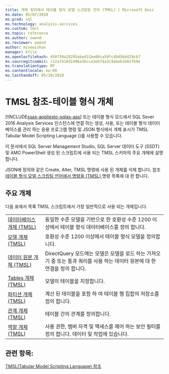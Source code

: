```yaml
---
title: 개체 정의에서 테이블 형식 모델 스크립팅 언어 (TMSL) | Microsoft Docs
ms.date: 05/07/2018
ms.prod: sql
ms.technology: analysis-services
ms.custom: tmsl
ms.topic: reference
ms.author: owend
ms.reviewer: owend
author: minewiskan
manager: kfile
ms.openlocfilehash: 458f39a28295abe431be00ca59fc49d56dd29cb7
ms.sourcegitcommit: c12a7416d1996a3bcce3ebf4a3c9abe61b02fb9e
ms.translationtype: MT
ms.contentlocale: ko-KR
ms.lasthandoff: 05/10/2018
---
```

# <a name="tmsl-reference---tabular-objects"></a>TMSL 참조-테이블 형식 개체
[!INCLUDE[ssas-appliesto-sqlas-aas](../../includes/ssas-appliesto-sqlas-aas.md)]
  또는 테이블 형식 모드에서 SQL Sever 2016 Analysis Services 인스턴스에 연결 하는 생성, 사용, 또는 테이블 형식 데이터베이스를 관리 하는 응용 프로그램 명령 및 JSON 형식에서 개체 표시가 TMSL Tabular Model Scripting Language ()를 사용할 수 있습니다.  
  
 이 문서에서 SQL Server Management Studio, SQL Server 데이터 도구 (SSDT) 및 AMO PowerShell 생성 된 스크립트에 사용 되는 TMSL 스키마의 주요 개체에 설명 합니다.  
  
 JSON에 정의와 같은 Create, Alter, TMSL 명령에 사용 된 개체를 삭제 합니다. 참조 [테이블 형식 모델 스크립팅 언어에서 명령을 &#40;TMSL&#41; ](../../analysis-services/tabular-models-scripting-language-commands/tmsl-reference-commands.md) 명령 목록에 대 한 합니다.  
  
## <a name="main-objects"></a>주요 개체  
 다음 표에서 목록 TMSL 스크립트에서 가장 일반적으로 사용 되는 개체입니다.  
  
|||  
|-|-|  
|[데이터베이스 개체 &#40;TMSL&#41;](../../analysis-services/tabular-models-scripting-language-objects/database-object-tmsl.md)|동일한 수준 모델을 기반으로 한 호환성 수준 1200 이상에서 테이블 형식 데이터베이스를 정의 합니다.|  
|[모델 개체 &#40;TMSL&#41;](../../analysis-services/tabular-models-scripting-language-objects/model-object-tmsl.md)|호환성 수준 1200 이상에서 테이블 형식 모델을 정의합니다.|  
|[데이터 원본 개체 &#40;TMSL&#41;](../../analysis-services/tabular-models-scripting-language-objects/datasources-object-tmsl.md)|DirectQuery 모드에는 모델은 모델을 로드 하는 가져오기 중 또는 통과 쿼리를 사용 하는 데이터 원본에 대 한 연결을 정의 합니다.|  
|[Tables 개체 &#40;TMSL&#41;](../../analysis-services/tabular-models-scripting-language-objects/tables-object-tmsl.md)|모델의 테이블을 지정합니다.|  
|[파티션 개체 &#40;TMSL&#41;](../../analysis-services/tabular-models-scripting-language-objects/partitions-object-tmsl.md)|계산 된 테이블을 포함 하 여 테이블 행 집합의 저장소를 정의 합니다.|  
|[관계 개체 &#40;TMSL&#41;](../../analysis-services/tabular-models-scripting-language-objects/relationships-object-tmsl.md)|테이블 간의 관계를 정의합니다.|  
|[역할 개체 &#40;TMSL&#41;](../../analysis-services/tabular-models-scripting-language-objects/roles-object-tmsl.md)|사용 권한, 멤버 자격 및 액세스를 제어 하는 보안 필터를 정의 합니다. 데이터 및 작업에 있습니다.|  
  
## <a name="see-also"></a>관련 항목:  
 [TMSL&#40;Tabular Model Scripting Language&#41; 참조](../../analysis-services/tabular-model-scripting-language-tmsl-reference.md)  
  
  
